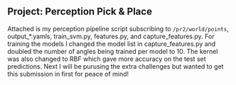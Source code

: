 ## Project: Perception Pick & Place

Attached is my perception pipeline script subscribing to `/pr2/world/points`, output_*.yamls, train_svm.py, features.py, and capture_features.py.  For training the models I changed the model list in capture_features.py and doubled the number of angles being trained per model to 10.  The kernel was also changed to RBF which gave more accuracy on the test set predictions. Next I will be purusing the extra challenges but wanted to get this submission in first for peace of mind!
